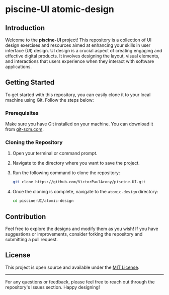 # piscine-UI atomic-design

## Introduction

Welcome to the **piscine-UI** project! This repository is a collection of UI design exercises and resources aimed at enhancing your skills in user interface (UI) design. UI design is a crucial aspect of creating engaging and effective digital products. It involves designing the layout, visual elements, and interactions that users experience when they interact with software applications.


## Getting Started

To get started with this repository, you can easily clone it to your local machine using Git. Follow the steps below:

### Prerequisites

Make sure you have Git installed on your machine. You can download it from [git-scm.com](https://git-scm.com/).

### Cloning the Repository

1. Open your terminal or command prompt.
2. Navigate to the directory where you want to save the project.
3. Run the following command to clone the repository:

   ```bash
   git clone https://github.com/VictorPaulArony/piscine-UI.git
   ```

4. Once the cloning is complete, navigate to the `atomic-design` directory:

   ```bash
   cd piscine-UI/atomic-design
   ```


## Contribution

Feel free to explore the designs and modify them as you wish! If you have suggestions or improvements, consider forking the repository and submitting a pull request.

## License

This project is open source and available under the [MIT License](https://github.com/VictorPaulArony/victorpaularony.github.io?tab=MIT-1-ov-file).

---

For any questions or feedback, please feel free to reach out through the repository's Issues section. Happy designing!